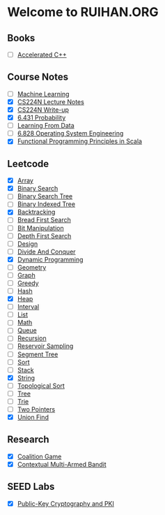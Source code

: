 # Welcome to RUIHAN.ORG

## Books

* [ ] [Accelerated C++](./books/accelerated-cpp/notes.md)

## Course Notes

* [ ] [Machine Learning](./courses/machine-learning/notes.md)
* [x] [CS224N Lecture Notes](./courses/cs224n/lec-notes.md)
* [x] [CS224N Write-up](./courses/cs224n/write-up.md)
* [x] [6.431 Probability](./courses/6.431-probability/notes.md)
* [ ] [Learning From Data](./courses/learning-from-data/notes.md)
* [ ] [6.828 Operating System Engineering](./courses/6.828-os/notes.md)
* [x] [Functional Programming Principles in Scala](./courses/func-prog-in-scala/notes.md)

## Leetcode

* [x] [Array](./leetcode/array/notes.md)
* [x] [Binary Search](./leetcode/binary-search/notes.md)
* [ ] [Binary Search Tree](./leetcode/binary-search-tree/notes.md)
* [ ] [Binary Indexed Tree](./leetcode/binary-indexed-tree/notes.md)
* [x] [Backtracking](./leetcode/backtracking/notes.md)
* [ ] [Bread First Search](./leetcode/bread-first-search/notes.md)
* [ ] [Bit Manipulation](./leetcode/bit-manipulation/notes.md)
* [ ] [Depth First Search](./leetcode/depth-first-search/notes.md)
* [ ] [Design](./leetcode/design/notes.md)
* [ ] [Divide And Conquer](./leetcode/divide-and-conquer/notes.md)
* [x] [Dynamic Programming](./leetcode/dynamic-programming/notes.md)
* [ ] [Geometry](./leetcode/geometry/notes.md)
* [ ] [Graph](./leetcode/graph/notes.md)
* [ ] [Greedy](./leetcode/greedy/notes.md)
* [ ] [Hash](./leetcode/hash/notes.md)
* [x] [Heap](/leetcode/heap/notes.md)
* [ ] [Interval](./leetcode/interval/notes.md)
* [ ] [List](./leetcode/list/notes.md)
* [ ] [Math](./leetcode/math/notes.md)
* [ ] [Queue](./leetcode/queue/notes.md)
* [ ] [Recursion](./leetcode/recursion/notes.md)
* [ ] [Reservoir Sampling](./leetcode/reservior-sampling/notes.md)
* [ ] [Segment Tree](./leetcode/segment-tree/notes.md)
* [ ] [Sort](./leetcode/sort/notes.md)
* [ ] [Stack](./leetcode/stack/notes.md)
* [x] [String](./leetcode/string/notes.md)
* [ ] [Topological Sort](./leetcode/topological-sort/notes.md)
* [ ] [Tree](./leetcode/tree/notes.md)
* [ ] [Trie](./leetcode/trie/notes.md)
* [ ] [Two Pointers](./leetcode/two-pointers/notes.md)
* [x] [Union Find](./leetcode/union-find/notes.md)

## Research

* [x] [Coalition Game](./research/coalition-game/notes.md)
* [x] [Contextual Multi-Armed Bandit](./research/contextual-bandit/notes.md)

## SEED Labs

* [x] [Public-Key Cryptography and PKI](./seedlabs/public-key-cryptography-and-pki/notes.md)
